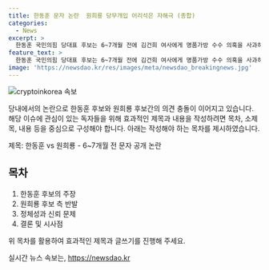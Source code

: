 ```yaml
---
title: 한동훈 문자 논란  원희룡 당무개입 어리석은 자해극 (종합)
categories:
  - News
excerpt: >
  한동훈 국민의힘 당대표 후보는 6~7개월 전에 김건희 여사에게 명품가방 수수 의혹을 사과하겠다는 취지의 문자를 받고도 읽씹했다는 의혹에 대해 사적 문자를 전당대회에 올리는 것은 당무 개입이라 비판했다. 원희룡 후보 측은 이에 대해 대응해 읽씹을 당무 개입으로 호도하는 건 어리석기 짝이 없는 자해극이라고 반격했다. 한 후보는 원희룡·나경원 후보를 비난하며, 사과를 못 끌어내는 것은 무슨 말이냐고 지적했다.
feature_text: >
  한동훈 국민의힘 당대표 후보는 6~7개월 전에 김건희 여사에게 명품가방 수수 의혹을 사과하겠다는 취지의 문자를 받고도 읽씹했다는 의혹에 대해 사적 문자를 전당대회에 올리는 것은 당무 개입이라 비판했다. 원희룡 후보 측은 이에 대해 대응해 읽씹을 당무 개입으로 호도하는 건 어리석기 짝이 없는 자해극이라고 반격했다. 한 후보는 원희룡·나경원 후보를 비난하며, 사과를 못 끌어내는 것은 무슨 말이냐고 지적했다.
image: 'https://newsdao.kr/res/images/meta/newsdao_breakingnews.jpg'
---
```


<p><img src="https://newsdao.kr/res/images/meta/newsdao_breakingnews.jpg" alt="cryptoinkorea 속보" /></p>

<p>당내에서의 논란으로 한동훈 후보와 원희룡 후보간의 의견 충돌이 이어지고 있습니다. 해당 이슈에 관심이 있는 독자들을 위해 효과적인 제목과 내용을 작성하려면 목차, 소제목, 내용 등을 중심으로 구성해야 합니다. 아래는 작성해야 하는 목차를 제시하였습니다.</p>

<p>제목: 한동훈 vs 원희룡 - 6~7개월 전 문자 공개 논란</p>

<h2 data-ke-size="size26">목차</h2>

<ol>
<li>한동훈 후보의 주장</li>
<li>원희룡 후보 측 반발</li>
<li>정체성과 신뢰 문제</li>
<li>결론 및 시사점</li>
</ol>

<p>위 목차를 활용하여 효과적인 제목과 글쓰기를 진행해 주세요.</p>
실시간 뉴스 속보는, <a href="https://newsdao.kr" rel="dofollow">https://newsdao.kr</a>


